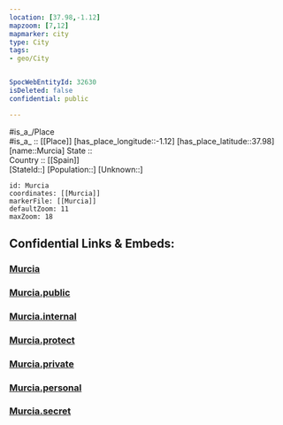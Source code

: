 ```yaml
---
location: [37.98,-1.12] 
mapzoom: [7,12] 
mapmarker: city 
type: City
tags:
- geo/City


SpocWebEntityId: 32630
isDeleted: false
confidential: public

---
```

#is_a_/Place  
#is_a_ :: [[Place]] 
[has_place_longitude::-1.12] 
[has_place_latitude::37.98] 
[name::Murcia] 
State ::  
Country :: [[Spain]]  
[StateId::] 
[Population::] 
[Unknown::] 


```leaflet
id: Murcia
coordinates: [[Murcia]] 
markerFile: [[Murcia]] 
defaultZoom: 11 
maxZoom: 18
```


## Confidential Links & Embeds: 

### [Murcia](/_Standards/Earth/Continent/Europe/Europe~South/Spain/Provinces~Spain/Murcia.Region/City/Murcia.md) 

### [Murcia.public](/_public/Earth/Continent/Europe/Europe~South/Spain/Provinces~Spain/Murcia.Region/City/Murcia.public.md) 

### [Murcia.internal](/_internal/Earth/Continent/Europe/Europe~South/Spain/Provinces~Spain/Murcia.Region/City/Murcia.internal.md) 

### [Murcia.protect](/_protect/Earth/Continent/Europe/Europe~South/Spain/Provinces~Spain/Murcia.Region/City/Murcia.protect.md) 

### [Murcia.private](/_private/Earth/Continent/Europe/Europe~South/Spain/Provinces~Spain/Murcia.Region/City/Murcia.private.md) 

### [Murcia.personal](/_personal/Earth/Continent/Europe/Europe~South/Spain/Provinces~Spain/Murcia.Region/City/Murcia.personal.md) 

### [Murcia.secret](/_secret/Earth/Continent/Europe/Europe~South/Spain/Provinces~Spain/Murcia.Region/City/Murcia.secret.md)

